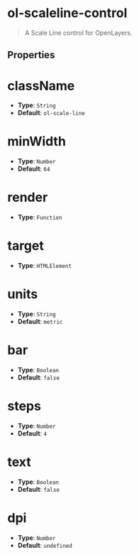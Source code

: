# ol-scaleline-control

> A Scale Line control for OpenLayers.


## Properties

# className

- **Type**: `String`
- **Default**: `ol-scale-line`


# minWidth

- **Type**: `Number`
- **Default**: `64`


# render

- **Type**: `Function`

# target

- **Type**: `HTMLElement`

# units

- **Type**: `String`
- **Default**: `metric`

# bar

- **Type**: `Boolean`
- **Default**: `false`

# steps

- **Type**: `Number`
- **Default**: `4`

# text

- **Type**: `Boolean`
- **Default**: `false`

# dpi

- **Type**: `Number`
- **Default**: `undefined`
